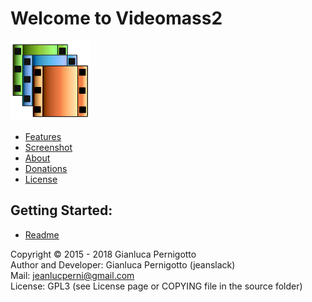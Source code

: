 # Welcome to Videomass2
![Image](/images/videomass2.png)

* [Features](features.md)
* [Screenshot](screenshot.md)
* [About](about.md)
* [Donations](donation.md)
* [License](LICENSE)

## Getting Started:
    
* [Readme](README.md)


Copyright © 2015 - 2018 Gianluca Pernigotto   
Author and Developer: Gianluca Pernigotto (jeanslack)  
Mail: <jeanlucperni@gmail.com>   
License: GPL3 (see License page or COPYING file in the source folder)


